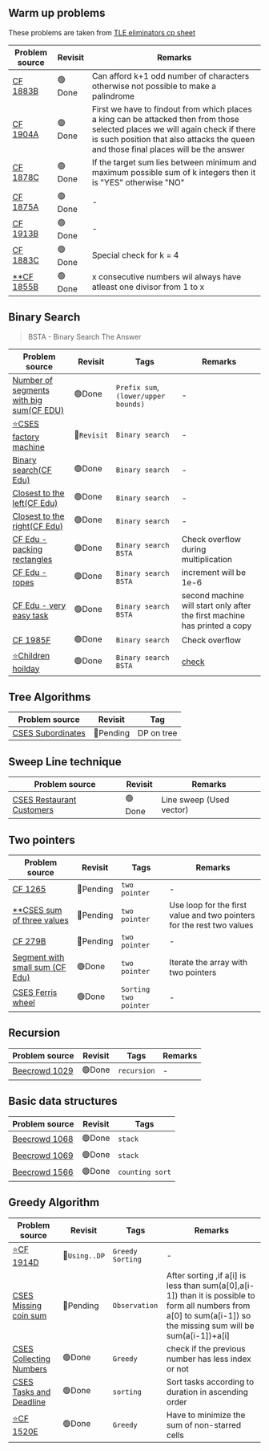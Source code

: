 ## Warm up problems

These problems are taken from [TLE eliminators cp sheet](https://www.tle-eliminators.com/cp-sheet)

|Problem source|Revisit|Remarks|
|--------------|-------|-------|
|[CF 1883B](https://codeforces.com/problemset/problem/1883/B)  | 🟢Done  | Can afford k+1 odd number of characters otherwise not possible to make a palindrome|
|[CF 1904A](https://codeforces.com/problemset/problem/1904/A)  | 🟢Done  |First we have to findout from which places a king can be attacked then from those selected places we will again check if there is such position that also attacks the queen and those final places will be the answer|
|[CF 1878C](https://codeforces.com/problemset/problem/1878/C)  | 🟢Done  |If the target sum lies between minimum and maximum possible sum of k integers then it is "YES" otherwise "NO"|
|[CF 1875A](https://codeforces.com/problemset/problem/1875/A)  | 🟢Done  |-|
|[CF 1913B](https://codeforces.com/problemset/problem/1913/B)  | 🟢Done  |-|
|[CF 1883C](https://codeforces.com/contest/1883/problem/C)     | 🟢Done  |Special check for k = 4|
|[**CF 1855B](https://codeforces.com/problemset/problem/1855/B)| 🟢Done  | x consecutive numbers wil always have atleast one divisor from 1 to x|

## Binary Search
> BSTA - Binary Search The Answer

|Problem source|Revisit|Tags|Remarks|
|--------------|-------|----|-------|
|[Number of segments with big sum(CF EDU)](https://codeforces.com/edu/course/2/lesson/9/2/practice/contest/307093/problem/D)|🟢Done|`Prefix sum`,`(lower/upper bounds)`|-|
|[⭐CSES factory machine](https://cses.fi/problemset/task/1620)| 🔴`Revisit` |`Binary search`|-|
|[Binary search(CF Edu)](https://codeforces.com/edu/course/2/lesson/6/1/practice/contest/283911/problem/A)|🟢Done|`Binary search`|-|
|[Closest to the left(CF Edu)](https://codeforces.com/edu/course/2/lesson/6/1/practice/contest/283911/problem/B)|🟢Done|`Binary search`|-|
|[Closest to the right(CF Edu)](https://codeforces.com/edu/course/2/lesson/6/1/practice/contest/283911/problem/C)|🟢Done|`Binary search`|-|
|[CF Edu - packing rectangles](https://codeforces.com/edu/course/2/lesson/6/2/practice/contest/283932/problem/A)|🟢Done|`Binary search` `BSTA`|Check overflow during multiplication|
|[CF Edu - ropes](https://codeforces.com/edu/course/2/lesson/6/2/practice/contest/283932/problem/B)|🟢Done|`Binary search`  `BSTA`|increment will be 1e-6|
|[CF Edu - very easy task](https://codeforces.com/edu/course/2/lesson/6/2/practice/contest/283932/problem/C)|🟢Done|`Binary search`  `BSTA`|second machine will start only after the first machine has printed a copy|
|[CF 1985F ](https://codeforces.com/contest/1985/problem/F)|🟢Done|`Binary search`|Check overflow|
|[⭐Children hoilday](https://codeforces.com/edu/course/2/lesson/6/2/practice/contest/283932/problem/D)|🟢Done|`Binary search`  `BSTA`|[check](https://github.com/khalid586/Preparation/tree/main/Binary%20Search#children-holiday)|

## Tree Algorithms

| Problem source | Revisit| Tag |
| --- | --- | --- |
|[CSES Subordinates](https://cses.fi/problemset/task/1674) | 🔴Pending | DP on tree |

## Sweep Line technique

|Problem source|Revisit|Remarks|
|--------------|-------|-------|
|[CSES Restaurant Customers](https://cses.fi/problemset/task/1619)| 🟢Done |Line sweep (Used vector)|

## Two pointers

|Problem source|Revisit|Tags|Remarks|
|--------------|-------|----|-------|
|[CF 1265](https://codeforces.com/contest/1265/problem/B)| 🔴Pending |`two pointer`|-|
|[**CSES sum of three values](https://cses.fi/problemset/task/1641)| 🔴Pending |`two pointer`|Use loop for the first value and two pointers for the rest two values|
|[CF 279B](https://codeforces.com/problemset/problem/279/B)| 🔴Pending |`two pointer`|-|
|[Segment with small sum (CF Edu)](https://codeforces.com/edu/course/2/lesson/9/2/practice/contest/307093/problem/A)|🟢Done|`two pointer`|Iterate the array with two pointers|
|[CSES Ferris wheel](https://cses.fi/problemset/task/1090)| 🟢Done |`Sorting` `two pointer`|-|

## Recursion

|Problem source|Revisit|Tags| Remarks|
|--------------|-------|----|--------|
|[Beecrowd 1029](https://judge.beecrowd.com/en/problems/view/1029)| 🟢Done |`recursion`|-|

## Basic data structures

|Problem source|Revisit|Tags|
|--------------|-------|-------|
|[Beecrowd 1068](https://judge.beecrowd.com/en/problems/view/1068)| 🟢Done |`stack`|
|[Beecrowd 1069](https://judge.beecrowd.com/en/problems/view/1069)| 🟢Done |`stack`|
|[Beecrowd 1566](https://judge.beecrowd.com/en/problems/view/1566)| 🟢Done |`counting sort`|


## Greedy Algorithm

|Problem source|Revisit|Tags|Remarks|
|--------------|-------|----|-------|
|[⭐CF 1914D](https://codeforces.com/contest/1914/problem/D)| 🔴`Using..DP` |`Greedy` `Sorting`| - |
|[CSES Missing coin sum](https://cses.fi/problemset/task/2183)| 🔴Pending | `Observation` | After sorting ,if a[i] is less than sum(a[0],a[i-1]) than it is possible to form all numbers from a[0] to sum(a[i-1]) so the missing sum will be sum(a[i-1])+a[i]|
|[CSES Collecting Numbers](https://cses.fi/problemset/task/2216)| 🟢Done | `Greedy` | check if the previous number has less index or not|
|[CSES Tasks and Deadline](https://cses.fi/problemset/task/1630)| 🟢Done | `sorting` | Sort tasks according to duration in ascending order|
|[⭐CF 1520E](https://codeforces.com/problemset/problem/1520/E)| 🟢Done |`Greedy` |Have to minimize the sum of non-starred cells|


<!-- 🟢 🔴-->

